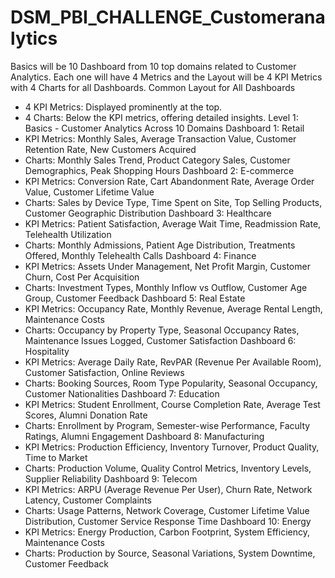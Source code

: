 # DSM_PBI_CHALLENGE_Customeranalytics
 







Basics will be 10 Dashboard from 10 top domains related to Customer Analytics. Each one will have 4 Metrics and the Layout will be 4 KPI Metrics with 4 Charts for all Dashboards.
Common Layout for All Dashboards
* 4 KPI Metrics: Displayed prominently at the top.
* 4 Charts: Below the KPI metrics, offering detailed insights.
Level 1: Basics - Customer Analytics Across 10 Domains
Dashboard 1: Retail
* KPI Metrics: Monthly Sales, Average Transaction Value, Customer Retention Rate, New Customers Acquired
* Charts: Monthly Sales Trend, Product Category Sales, Customer Demographics, Peak Shopping Hours
Dashboard 2: E-commerce
* KPI Metrics: Conversion Rate, Cart Abandonment Rate, Average Order Value, Customer Lifetime Value
* Charts: Sales by Device Type, Time Spent on Site, Top Selling Products, Customer Geographic Distribution
Dashboard 3: Healthcare
* KPI Metrics: Patient Satisfaction, Average Wait Time, Readmission Rate, Telehealth Utilization
* Charts: Monthly Admissions, Patient Age Distribution, Treatments Offered, Monthly Telehealth Calls
Dashboard 4: Finance
* KPI Metrics: Assets Under Management, Net Profit Margin, Customer Churn, Cost Per Acquisition
* Charts: Investment Types, Monthly Inflow vs Outflow, Customer Age Group, Customer Feedback
Dashboard 5: Real Estate
* KPI Metrics: Occupancy Rate, Monthly Revenue, Average Rental Length, Maintenance Costs
* Charts: Occupancy by Property Type, Seasonal Occupancy Rates, Maintenance Issues Logged, Customer Satisfaction
Dashboard 6: Hospitality
* KPI Metrics: Average Daily Rate, RevPAR (Revenue Per Available Room), Customer Satisfaction, Online Reviews
* Charts: Booking Sources, Room Type Popularity, Seasonal Occupancy, Customer Nationalities
Dashboard 7: Education
* KPI Metrics: Student Enrollment, Course Completion Rate, Average Test Scores, Alumni Donation Rate
* Charts: Enrollment by Program, Semester-wise Performance, Faculty Ratings, Alumni Engagement
Dashboard 8: Manufacturing
* KPI Metrics: Production Efficiency, Inventory Turnover, Product Quality, Time to Market
* Charts: Production Volume, Quality Control Metrics, Inventory Levels, Supplier Reliability
Dashboard 9: Telecom
* KPI Metrics: ARPU (Average Revenue Per User), Churn Rate, Network Latency, Customer Complaints
* Charts: Usage Patterns, Network Coverage, Customer Lifetime Value Distribution, Customer Service Response Time
Dashboard 10: Energy
* KPI Metrics: Energy Production, Carbon Footprint, System Efficiency, Maintenance Costs
* Charts: Production by Source, Seasonal Variations, System Downtime, Customer Feedback

